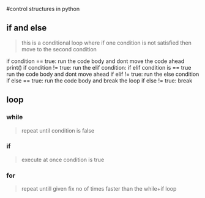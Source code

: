 #control structures in python 
## if and else
> this is a conditional loop where if one condition is not satisfied then move to the second condition

if condition == true:
  run the code body and dont move the code ahead
  print()
if condition != true:
run the elif condition:
if elif condition is == true
    run the code body and dont move ahead
if elif != true:
run the else condition
if else == true:
  run the code body and break the loop
if else != true:
  break

## loop
### while
> repeat until condition is false

### if
> execute at once condition is true

### for
> repeat untill given fix no of times
> faster than the while+if loop
